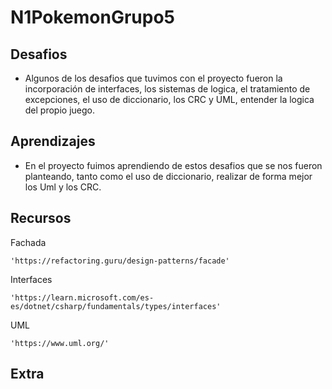 # N1PokemonGrupo5

## Desafios

- Algunos de los desafios que tuvimos con el proyecto fueron la incorporación de interfaces,
los sistemas de logica, el tratamiento de excepciones, el uso de diccionario, los CRC y UML,
entender la logica del propio juego.

## Aprendizajes

- En el proyecto fuimos aprendiendo de estos desafios que se nos fueron planteando,
tanto como el uso de diccionario, realizar de forma mejor los Uml y 
los CRC.

## Recursos

Fachada
    
    'https://refactoring.guru/design-patterns/facade'

Interfaces

    'https://learn.microsoft.com/es-es/dotnet/csharp/fundamentals/types/interfaces'

UML

    'https://www.uml.org/'



## Extra

